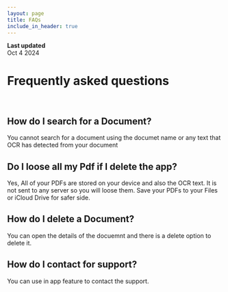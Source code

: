 ```yaml
---
layout: page
title: FAQs
include_in_header: true
---
```


**Last updated**  
Oct 4 2024

# Frequently asked questions
<br>

## How do I search for a Document?
You cannot search for a document using the documet name or any text that OCR has detected from your document

## Do I loose all my Pdf if I delete the app?
Yes, All of your PDFs are stored on your device and also the OCR text. It is not sent to any server so you will loose them. Save your PDFs to your Files or iCloud Drive for safer side.
<br>

## How do I delete a Document?
You can open the details of the docuemnt and there is a delete option to delete it.
<br>

## How do I contact for support?
You can use in app feature to contact the support.
